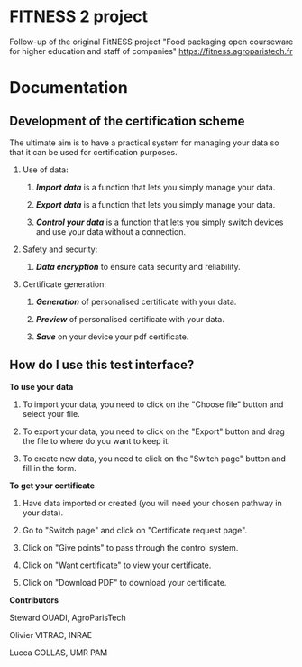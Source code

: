 # FITNESS 2 project

Follow-up of the original FitNESS project "Food packaging open courseware for higher education and staff of companies"
https://fitness.agroparistech.fr

# Documentation

## Development of the certification scheme

The ultimate aim is to have a practical system for managing your data so that it can be used for certification purposes.

1. Use of data:
   1. ***Import data*** is a function that lets you simply manage your data.

   2. ***Export data*** is a function that lets you simply manage your data.

   3. ***Control your data*** is a function that lets you simply switch devices and use your data without a connection.

2. Safety and security:

   1. ***Data encryption*** to ensure data security and reliability.

3. Certificate generation:

   1. ***Generation*** of personalised certificate with your data.

   2. ***Preview*** of personalised certificate with your data.

   3. ***Save*** on your device your pdf certificate.


## How do I use this test interface?

**To use your data**

1. To import your data, you need to click on the "Choose file" button and select your file.
  
2. To export your data, you need to click on the "Export" button and drag the file to where do you want to keep it.
   
3. To create new data, you need to click on the "Switch page" button and fill in the form.
   

**To get your certificate**

1. Have data imported or created (you will need your chosen pathway in your data).
  
2. Go to "Switch page" and click on "Certificate request page".
   
3. Click on "Give points" to pass through the control system.

4. Click on "Want certificate" to view your certificate.

5. Click on "Download PDF" to download your certificate.


**Contributors**

Steward OUADI, AgroParisTech

Olivier VITRAC, INRAE

Lucca COLLAS, UMR PAM
